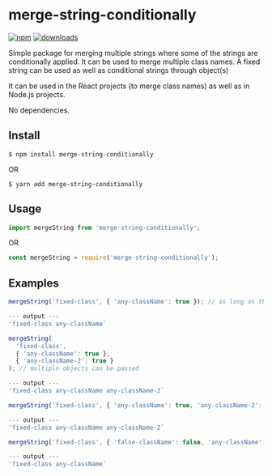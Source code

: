 # merge-string-conditionally

[![npm](https://img.shields.io/npm/v/merge-string-conditionally)](https://www.npmjs.com/package/merge-string-conditionally) [![downloads](https://img.shields.io/jsdelivr/npm/hy/merge-string-conditionally?color=%230B7CBC&label=downloads)](https://www.npmjs.com/package/merge-string-conditionally)

Simple package for merging multiple strings where some of the strings are conditionally applied. It can be used to merge multiple class names. A fixed string can be used as well as conditional strings through object(s)

It can be used in the React projects (to merge class names) as well as in Node.js projects.

No dependencies.

## Install

```
$ npm install merge-string-conditionally
```

OR

```
$ yarn add merge-string-conditionally
```

## Usage

```js
import mergeString from 'merge-string-conditionally';
```

OR

```js
const mergeString = require('merge-string-conditionally');
```

## Examples

```js
mergeString('fixed-class', { 'any-className': true }); // as long as the object values are true they will be merged

--- output ---
'fixed-class any-className`
```

```js
mergeString(
  'fixed-class',
  { 'any-className': true },
  { 'any-className-2': true }
); // multiple objects can be passed

--- output ---
'fixed-class any-className any-className-2`
```

```js
mergeString('fixed-class', { 'any-className': true, 'any-className-2': true }); // single objects with multiple properties can also be passed

--- output ---
'fixed-class any-className any-className-2`
```

```js
mergeString('fixed-class', { 'false-className': false, 'any-className': true }); // single objects with multiple properties can also be passed

--- output ---
'fixed-class any-className`
```
